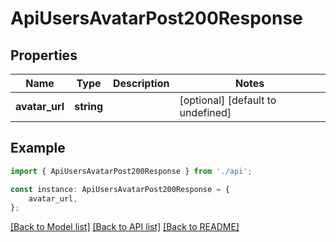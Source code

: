# ApiUsersAvatarPost200Response


## Properties

Name | Type | Description | Notes
------------ | ------------- | ------------- | -------------
**avatar_url** | **string** |  | [optional] [default to undefined]

## Example

```typescript
import { ApiUsersAvatarPost200Response } from './api';

const instance: ApiUsersAvatarPost200Response = {
    avatar_url,
};
```

[[Back to Model list]](../README.md#documentation-for-models) [[Back to API list]](../README.md#documentation-for-api-endpoints) [[Back to README]](../README.md)
